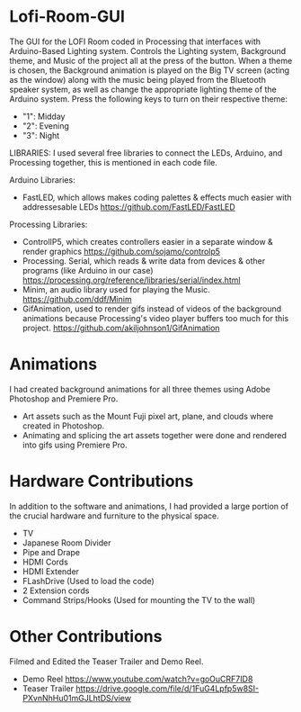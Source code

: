 # Lofi-Room-GUI
The GUI for the LOFI Room coded in Processing that interfaces with Arduino-Based Lighting system.
Controls the Lighting system, Background theme, and Music of the project all at the press of the button. When a theme is chosen, the Background animation is played on the Big TV screen (acting as the window) along with the music being played from the Bluetooth speaker system, as well as change the appropriate lighting theme of the Arduino system.
Press the following keys to turn on their respective theme:
- "1": Midday
- "2": Evening
- "3": Night

LIBRARIES: I used several free libraries to connect the LEDs, Arduino, and Processing together, this is mentioned in each code file.

Arduino Libraries:

- FastLED, which allows makes coding palettes & effects much easier with addressesable LEDs https://github.com/FastLED/FastLED

Processing Libraries:

- ControlIP5, which creates controllers easier in a separate window & render graphics https://github.com/sojamo/controlp5
- Processing. Serial, which reads & write data from devices & other programs (like Arduino in our case) https://processing.org/reference/libraries/serial/index.html
- Minim, an audio library used for playing the Music.
https://github.com/ddf/Minim
- GifAnimation, used to render gifs instead of videos of the background animations because Processing's video player buffers too much for this project.
https://github.com/akiljohnson1/GifAnimation

# Animations
I had created background animations for all three themes using Adobe Photoshop and Premiere Pro.
- Art assets such as the Mount Fuji pixel art, plane, and clouds where created in Photoshop.
- Animating and splicing the art assets together were done and rendered into gifs using Premiere Pro.

# Hardware Contributions
In addition to the software and animations, I had provided a large portion of the crucial hardware and furniture to the physical space. 
- TV
- Japanese Room Divider 
- Pipe and Drape
- HDMI Cords
- HDMI Extender
- FLashDrive (Used to load the code) 
- 2 Extension cords
- Command Strips/Hooks (Used for mounting the TV to the wall)

# Other Contributions
Filmed and Edited the Teaser Trailer and Demo Reel.
- Demo Reel https://www.youtube.com/watch?v=goOuCRF7ID8
- Teaser Trailer https://drive.google.com/file/d/1FuG4Lpfp5w8SI-PXvnNhHu01mGJLhtDS/view



